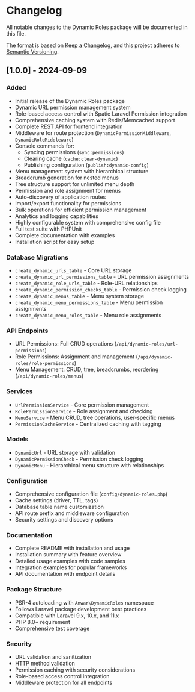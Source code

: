 # Changelog

All notable changes to the Dynamic Roles package will be documented in this file.

The format is based on [Keep a Changelog](https://keepachangelog.com/en/1.0.0/),
and this project adheres to [Semantic Versioning](https://semver.org/spec/v2.0.0.html).

## [1.0.0] - 2024-09-09

### Added
- Initial release of the Dynamic Roles package
- Dynamic URL permission management system
- Role-based access control with Spatie Laravel Permission integration
- Comprehensive caching system with Redis/Memcached support
- Complete REST API for frontend integration
- Middleware for route protection (`DynamicPermissionMiddleware`, `DynamicRoleMiddleware`)
- Console commands for:
  - Syncing permissions (`sync:permissions`)
  - Clearing cache (`cache:clear-dynamic`)
  - Publishing configuration (`publish:dynamic-config`)
- Menu management system with hierarchical structure
- Breadcrumb generation for nested menus
- Tree structure support for unlimited menu depth
- Permission and role assignment for menus
- Auto-discovery of application routes
- Import/export functionality for permissions
- Bulk operations for efficient permission management
- Analytics and logging capabilities
- Highly configurable system with comprehensive config file
- Full test suite with PHPUnit
- Complete documentation with examples
- Installation script for easy setup

### Database Migrations
- `create_dynamic_urls_table` - Core URL storage
- `create_dynamic_url_permissions_table` - URL permission assignments
- `create_dynamic_role_urls_table` - Role-URL relationships
- `create_dynamic_permission_checks_table` - Permission check logging
- `create_dynamic_menus_table` - Menu system storage
- `create_dynamic_menu_permissions_table` - Menu permission assignments
- `create_dynamic_menu_roles_table` - Menu role assignments

### API Endpoints
- URL Permissions: Full CRUD operations (`/api/dynamic-roles/url-permissions`)
- Role Permissions: Assignment and management (`/api/dynamic-roles/role-permissions`)
- Menu Management: CRUD, tree, breadcrumbs, reordering (`/api/dynamic-roles/menus`)

### Services
- `UrlPermissionService` - Core permission management
- `RolePermissionService` - Role assignment and checking
- `MenuService` - Menu CRUD, tree operations, user-specific menus
- `PermissionCacheService` - Centralized caching with tagging

### Models
- `DynamicUrl` - URL storage with validation
- `DynamicPermissionCheck` - Permission check logging
- `DynamicMenu` - Hierarchical menu structure with relationships

### Configuration
- Comprehensive configuration file (`config/dynamic-roles.php`)
- Cache settings (driver, TTL, tags)
- Database table name customization
- API route prefix and middleware configuration
- Security settings and discovery options

### Documentation
- Complete README with installation and usage
- Installation summary with feature overview
- Detailed usage examples with code samples
- Integration examples for popular frameworks
- API documentation with endpoint details

### Package Structure
- PSR-4 autoloading with `Anwar\DynamicRoles` namespace
- Follows Laravel package development best practices
- Compatible with Laravel 9.x, 10.x, and 11.x
- PHP 8.0+ requirement
- Comprehensive test coverage

### Security
- URL validation and sanitization
- HTTP method validation
- Permission caching with security considerations
- Role-based access control integration
- Middleware protection for all endpoints
